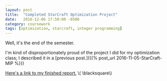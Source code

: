 ```yaml
---
layout: post
title:  "Completed StarCraft Optimization Project"
date:   2016-12-06 17:50:00 -0500
category: coursework 
tags: [optimization, starcraft, integer programming] 
---
```


Well, it's the end of the semester. 

I'm kind of disproportionately proud of the project I did for my 
optimization class; I described it in a 
[previous post.]({{% post_url 2016-11-05-StarCraft-MIP %}})

[Here's a link to my finished report.]({{site.url}}/assets/dmerrell-writeup.pdf)
\\( \blacksquare\\)  


